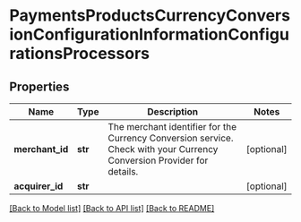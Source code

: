 # PaymentsProductsCurrencyConversionConfigurationInformationConfigurationsProcessors

## Properties
Name | Type | Description | Notes
------------ | ------------- | ------------- | -------------
**merchant_id** | **str** | The merchant identifier for the Currency Conversion service. Check with your Currency Conversion Provider for details. | [optional] 
**acquirer_id** | **str** |  | [optional] 

[[Back to Model list]](../README.md#documentation-for-models) [[Back to API list]](../README.md#documentation-for-api-endpoints) [[Back to README]](../README.md)


